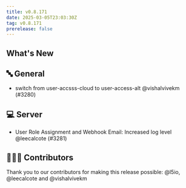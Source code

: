 ```yaml
---
title: v0.8.171
date: 2025-03-05T23:03:30Z
tag: v0.8.171
prerelease: false
---
```


## What's New
## 🔤 General
- switch from user-accsss-cloud to user-access-alt @vishalvivekm (#3280)

## 💻 Server

- User Role Assignment and Webhook Email: Increased log level @leecalcote (#3281)

## 👨🏽‍💻 Contributors

Thank you to our contributors for making this release possible:
@l5io, @leecalcote and @vishalvivekm

